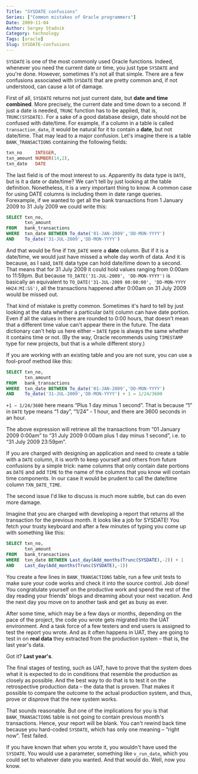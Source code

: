 ```yaml
---
Title: "SYSDATE confusions"
Series: ["Common mistakes of Oracle programmers"]
Date: 2009-11-04
Author: Sergey Stadnik
Category: technology
Tags: [oracle]
Slug: SYSDATE-confusions
---
```


`SYSDATE` is one of the most commonly used Oracle functions. Indeed,
whenever you need the current date or time, you just type `SYSDATE` and
you're done. However, sometimes it's not all that simple. There are a
few confusions associated with `SYSDATE` that are pretty common and, if
not understood, can cause a lot of damage.

First of all, `SYSDATE` returns not just current date, but **date and time
combined**. More precisely, the current date and time down to a second.
If just a date is needed, `TRUNC` function has to be applied, that is,
`TRUNC(SYSDATE)`. For a sake of a good database design, date should not be
confused with date/time. For example, if a column in a table is called
`transaction_date`, it would be natural for it to contain a **date**,
but not date/time. That may lead to a major confusion. Let's imagine
there is a table `BANK_TRANSACTIONS` containing the following fields:

~~~~sql
txn_no     INTEGER,
txn_amount NUMBER(14,2),
txn_date   DATE
~~~~

The last field is of the most interest to us. Apparently its data type
is `DATE`, but is it a date or date/time? We can't tell by just looking
at the table definition. Nonetheless, it is a very important thing to
know. A common case for using DATE columns is including them in date
range queries. Forexample, if we wanted to get all the bank transactions
from 1 January 2009 to 31 July 2009 we could write this:

~~~~sql
SELECT txn_no,
       txn_amount
FROM   bank_transactions
WHERE  txn_date BETWEEN To_date('01-JAN-2009','DD-MON-YYYY')
AND    To_date('31-JUL-2009','DD-MON-YYYY')
~~~~

And that would be fine if `TXN_DATE` were a **date** column. But if it is
a date/time, we would just have missed a whole day worth of data. And it
is because, as I said, `DATE` data type can hold date/time down to a
second. That means that for 31 July 2009 it could hold values ranging
from 0:00am to 11:59pm. But because `TO_DATE('31-JUL-2009',
'DD-MON-YYYY')` is basically an equivalent to `TO_DATE('31-JUL-2009
00:00:00', 'DD-MON-YYYY HH24:MI:SS')`, all the transactions happened
after 0:00am on 31 July 2009 would be missed out.

That kind of mistake is pretty common. Sometimes it's hard to tell by
just looking at the data whether a particular `DATE` column can have date
portion. Even if all the values in there are rounded to 0:00 hours, that
doesn't mean that a different time value can't appear there in the
future. The data dictionary can't help us here either – `DATE` type is
always the same whether it contains time or not. (By the way, Oracle
recommends using `TIMESTAMP` type for new
projects, but that is a whole different story.)

If you are working with an existing table and you are not sure, you can
use a fool-proof method like this:

~~~~sql
SELECT txn_no,
       txn_amount
FROM   bank_transactions
WHERE  txn_date BETWEEN To_date('01-JAN-2009','DD-MON-YYYY')
AND    To_date('31-JUL-2009','DD-MON-YYYY') + 1 – 1/24/3600
~~~~

`+1 – 1/24/3600` here means “Plus 1 day minus 1 second”. That is because
“1” in `DATE` type means “1 day”, “1/24” - 1 hour, and there are 3600
seconds in an hour.

The above expression will retrieve all the transactions from “01 January
2009 0:00am” to “31 July 2009 0:00am plus 1 day minus 1 second”, i.e. to
“31 July 2009 23:59pm”.

If you are charged with designing an application and need to create a
table with a `DATE` column, it is worth to keep yourself and others from
future confusions by a simple trick: name columns that only contain date
portions as `DATE` and add `TIME` to the name of the columns that
you know will contain time components. In our case it would be prudent
to call the
date/time column `TXN_DATE_TIME`.

The second issue I'd like to discuss is much more subtle, but can do
even more damage.

Imagine that you are charged with developing a report that returns all
the transaction for the previous month. It looks like a job for SYSDATE!
You fetch your trusty keyboard and after a few minutes of typing you
come up with something like this:

~~~~sql
SELECT txn_no,
       txn_amount
FROM   bank_transactions
WHERE  txn_date BETWEEN Last_day(Add_months(Trunc(SYSDATE),-2)) + 1
AND    Last_day(Add_months(Trunc(SYSDATE),-1))
~~~~

You create a few lines in `BANK_TRANSACTIONS` table, run a few unit tests
to make sure your code works and check it into the source control. Job
done! You congratulate yourself on the productive work and spend the
rest of the day reading your friends' blogs and dreaming about your next
vacation. And the next day you move on to another task and get as busy
as ever.

After some time, which may be a few days or months, depending on the
pace of the project, the code you wrote gets migrated into the UAT
environment. And a task force of a few testers and end users is assigned
to test the report you wrote. And as it often happens in UAT, they are
going to test in on **real data** they extracted from the production
system – that is, the last year's data.

Got it? __Last year's__.

The final stages of testing, such as UAT, have to prove that the system
does what it is expected to do in conditions that resemble the
production as closely as possible. And the best way to do that is to
test it on the retrospective production data – the data that is proven.
That makes it possible to compare the outcome to the actual production
system, and thus, prove or disprove that the new system works.

That sounds reasonable. But one of the implications for you is that
`BANK_TRANSACTIONS` table is not going to contain previous month's
transactions. Hence, your report will be blank. You can't rewind back
time because you hard-coded `SYSDATE`, which has only one meaning – “right
now”. Test failed.

If you have known that when you wrote it, you wouldn't have used the
`SYSDATE`. You would use a parameter, something like `v_run_date`, which
you could set to whatever date you wanted. And that would do. Well, now
you know.